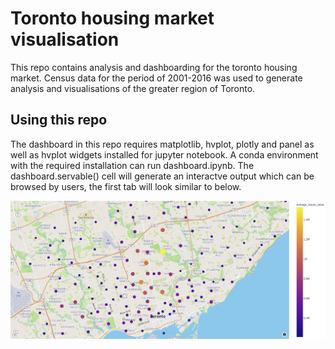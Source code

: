 # Toronto housing market visualisation
This repo contains analysis and dashboarding for the toronto housing market. Census data for the period of 2001-2016 was used to generate analysis and visualisations of the greater region of Toronto. 

## Using this repo
The dashboard in this repo requires matplotlib, hvplot, plotly and panel as well as hvplot widgets installed for jupyter notebook. A conda environment with the required installation can run dashboard.ipynb. The dashboard.servable() cell will generate an interactve output which can be browsed by users, the first tab will look similar to below.

![toronto mapbox](Images/mapbox.png)